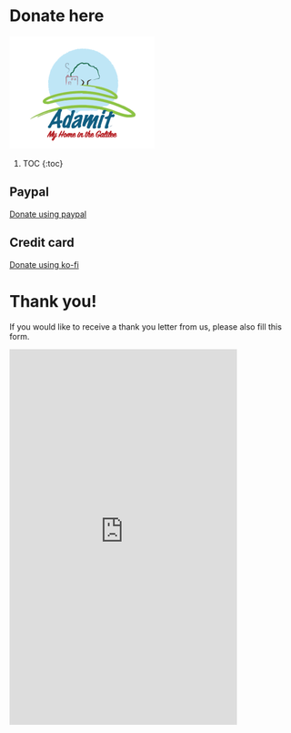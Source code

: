 # Donate here
![](./images/logo_eng.png "Adamit adamit logo")

1. TOC
{:toc}

## Paypal
[Donate using paypal](https://paypal.me/kibutzadamit)
## Credit card
[Donate using ko-fi](https://ko-fi.com/adamit)
# Thank you!
If you would like to receive a thank you letter from us, please also fill this form.  
<iframe src="https://docs.google.com/forms/d/e/1FAIpQLScr7e463h-lTeHYTn8NxN2LUKPfoWnxZiod7Ub4dsbtlnICvg/viewform?embedded=true" width="400" height="660" frameborder="0" marginheight="0" marginwidth="0">Loading…</iframe>